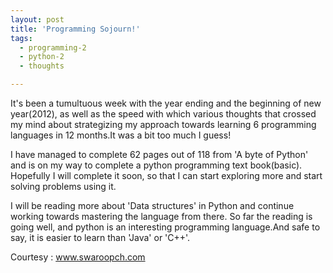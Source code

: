 ```yaml
---
layout: post
title: 'Programming Sojourn!'
tags:
  - programming-2
  - python-2
  - thoughts

---
```


It's been a tumultuous week with the year ending and the beginning of
new year(2012), as well as the speed with which various thoughts that
crossed my mind about strategizing my approach towards learning 6
programming languages in 12 months.It was a bit too much I guess!

I have managed to complete 62 pages out of 118 from 'A byte of Python'
and is on my way to complete a python programming text book(basic).
Hopefully I will complete it soon, so that I can start exploring more and start solving problems using it.

I will be reading more about 'Data structures' in Python and continue
working towards mastering the language from there.
So far the reading is going well, and python is an interesting
programming language.And safe to say, it is easier to learn than 'Java' or 'C++'.

Courtesy : www.swaroopch.com
